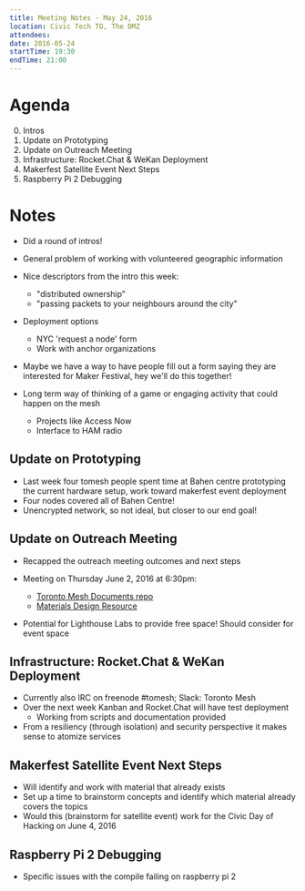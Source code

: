 ```yaml
---
title: Meeting Notes - May 24, 2016
location: Civic Tech TO, The DMZ
attendees:
date: 2016-05-24
startTime: 19:30
endTime: 21:00
---
```


# Agenda

0. Intros
1. Update on Prototyping
2. Update on Outreach Meeting
3. Infrastructure: Rocket.Chat & WeKan Deployment
4. Makerfest Satellite Event Next Steps
5. Raspberry Pi 2 Debugging

# Notes

- Did a round of intros!
- General problem of working with volunteered geographic information
- Nice descriptors from the intro this week:
    - "distributed ownership"
    - "passing packets to your neighbours around the city"

- Deployment options
    - NYC 'request a node' form
    - Work with anchor organizations

- Maybe we have a way to have people fill out a form saying they are interested for Maker Festival, hey we'll do this together!
- Long term way of thinking of a game or engaging activity that could happen on the mesh
    - Projects like Access Now
    - Interface to HAM radio


## Update on Prototyping

- Last week four tomesh people spent time at Bahen centre prototyping the current hardware setup, work toward makerfest event deployment
- Four nodes covered all of Bahen Centre!
- Unencrypted network, so not ideal, but closer to our end goal!

## Update on Outreach Meeting

- Recapped the outreach meeting outcomes and next steps
- Meeting on Thursday June 2, 2016 at 6:30pm:
    - [Toronto Mesh Documents repo](https://github.com/tomeshnet/documents)
    - [Materials Design Resource](https://swcarpentry.github.io/instructor-training/18-objectives/)

- Potential for Lighthouse Labs to provide free space! Should consider for event space

## Infrastructure: Rocket.Chat & WeKan Deployment

- Currently also IRC on freenode #tomesh; Slack: Toronto Mesh
- Over the next week Kanban and Rocket.Chat will have test deployment
    - Working from scripts and documentation provided
- From a resiliency (through isolation) and security perspective it makes sense to atomize services

## Makerfest Satellite Event Next Steps

- Will identify and work with material that already exists
- Set up a time to brainstorm concepts and identify which material already covers the topics
- Would this (brainstorm for satellite event) work for the Civic Day of Hacking on June 4, 2016

## Raspberry Pi 2 Debugging

- Specific issues with the compile failing on raspberry pi 2
